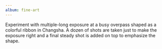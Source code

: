 ```yaml
---
album: fine-art
---
```

Experiment with multiple-long exposure at a busy overpass shaped as a colorful ribbon in Changsha.
A dozen of shots are taken just to make the exposure right and a final steady shot is added on top
to emphasize the shape.
